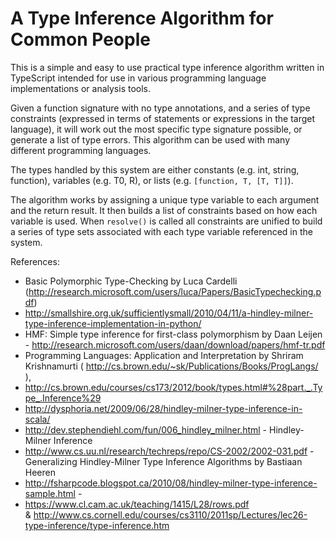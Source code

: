 # A Type Inference Algorithm for Common People

This is a simple and easy to use practical type inference algorithm written in TypeScript intended for use in various programming 
language implementations or analysis tools.

Given a function signature with no type annotations, and a series of type constraints (expressed in terms of statements or 
expressions in the target language), it will work out the most specific type signature possible, or generate a list of type errors. 
This algorithm can be used with many different programming languages. 

The types handled by this system are either constants (e.g. int, string, function), variables (e.g. T0, R), or 
lists (e.g. `[function, T, [T, T]]`).

The algorithm works by assigning a unique type variable to each argument and the return result. It then builds a list of constraints based on how each variable is used. When `resolve()` is called all constraints are unified to build a series of type sets associated with each type variable referenced in the system. 

References:
* Basic Polymorphic Type-Checking by Luca Cardelli (http://research.microsoft.com/users/luca/Papers/BasicTypechecking.pdf)
* http://smallshire.org.uk/sufficientlysmall/2010/04/11/a-hindley-milner-type-inference-implementation-in-python/
* HMF: Simple type inference for first-class polymorphism by Daan Leijen - http://research.microsoft.com/users/daan/download/papers/hmf-tr.pdf
* Programming Languages: Application and Interpretation by Shriram Krishnamurti ( http://cs.brown.edu/~sk/Publications/Books/ProgLangs/ ), 
* http://cs.brown.edu/courses/cs173/2012/book/types.html#%28part._.Type_.Inference%29
* http://dysphoria.net/2009/06/28/hindley-milner-type-inference-in-scala/
* http://dev.stephendiehl.com/fun/006_hindley_milner.html - Hindley-Milner Inference
* http://www.cs.uu.nl/research/techreps/repo/CS-2002/2002-031.pdf - Generalizing Hindley-Milner Type Inference Algorithms by Bastiaan Heeren
* http://fsharpcode.blogspot.ca/2010/08/hindley-milner-type-inference-sample.html -
* https://www.cl.cam.ac.uk/teaching/1415/L28/rows.pdf  
& http://www.cs.cornell.edu/courses/cs3110/2011sp/Lectures/lec26-type-inference/type-inference.htm
